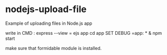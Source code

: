 # nodejs-upload-file
Example of uploading files in Node.js app

write in CMD :
express --view = ejs app
cd app
SET DEBUG =app: * & npm start

make sure that formidable module is installed.
